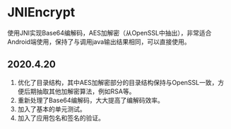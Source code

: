 # JNIEncrypt
使用JNI实现Base64编解码，AES加解密（从OpenSSL中抽出），非常适合Android端使用，保持了与调用java输出结果相同，可以直接使用。
## 2020.4.20
1. 优化了目录结构，其中AES加解密部分的目录结构保持与OpenSSL一致，方便后期抽取其他加解密算法，例如RSA等。
2. 重新处理了Base64编解码，大大提高了编解码效率。
3. 加入了基本的单元测试。
4. 加入了应用包名和签名的验证。
